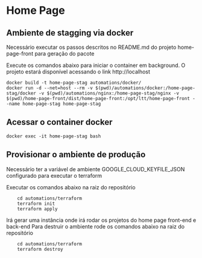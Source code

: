 # Home Page

## Ambiente de stagging via docker

Necessário executar os passos descritos no README.md do projeto home-page-front para geração do pacote

Execute os comandos abaixo para iniciar o container em background. O projeto estará disponível acessando o link http://localhost
```
docker build -t home-page-stag automations/docker/
docker run -d --net=host --rm -v $(pwd)/automations/docker:/home-page-stag/docker -v $(pwd)/automations/nginx:/home-page-stag/nginx -v $(pwd)/home-page-front/dist/home-page-front:/opt/ltt/home-page-front --name home-page-stag home-page-stag
```

## Acessar o container docker
```
docker exec -it home-page-stag bash
```

## Provisionar o ambiente de produção

Necessário ter a variável de ambiente GOOGLE_CLOUD_KEYFILE_JSON configurado para executar o terraform

Executar os comandos abaixo na raiz do repositório
```
    cd automations/terraform
    terraform init
    terraform apply
```
Irá gerar uma instância onde irá rodar os projetos do home page front-end e back-end
Para destruir o ambiente rode os comandos abaixo na raiz do repositório
```
    cd automations/terraform
    terraform destroy
``` 